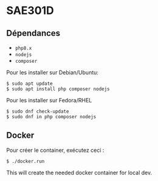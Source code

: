 # SAE301D

## Dépendances

* `php8.x`
* `nodejs`
* `composer`

Pour les installer sur Debian/Ubuntu:

```console
$ sudo apt update
$ sudo apt install php composer nodejs
```

Pour les installer sur Fedora/RHEL

```console
$ sudo dnf check-update
$ sudo dnf in php composer nodejs
```

## Docker

Pour créer le container, exécutez ceci&nbsp;:

```console
$ ./docker.run
```

This will create the needed docker container for local dev.

